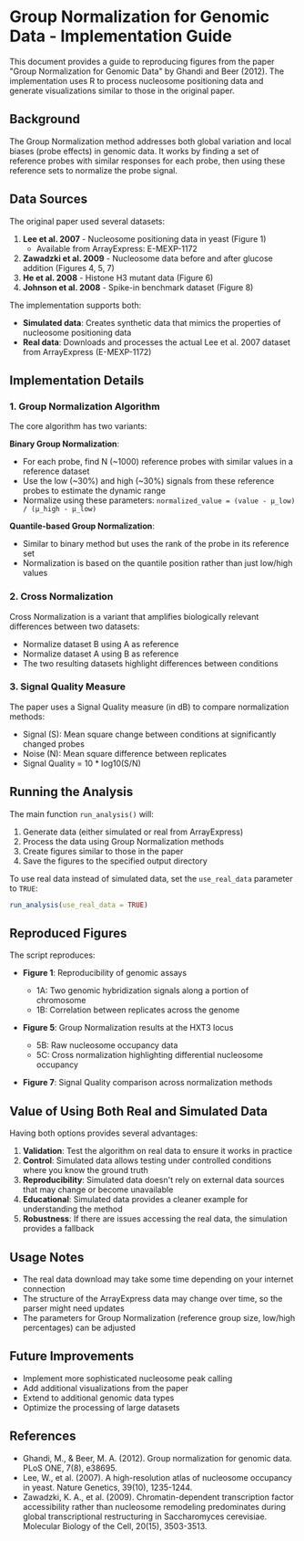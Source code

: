 # Group Normalization for Genomic Data - Implementation Guide

This document provides a guide to reproducing figures from the paper "Group Normalization for Genomic Data" by Ghandi and Beer (2012). The implementation uses R to process nucleosome positioning data and generate visualizations similar to those in the original paper.

## Background

The Group Normalization method addresses both global variation and local biases (probe effects) in genomic data. It works by finding a set of reference probes with similar responses for each probe, then using these reference sets to normalize the probe signal.

## Data Sources

The original paper used several datasets:

1. **Lee et al. 2007** - Nucleosome positioning data in yeast (Figure 1)
   - Available from ArrayExpress: E-MEXP-1172
2. **Zawadzki et al. 2009** - Nucleosome data before and after glucose addition (Figures 4, 5, 7)
3. **He et al. 2008** - Histone H3 mutant data (Figure 6)
4. **Johnson et al. 2008** - Spike-in benchmark dataset (Figure 8)

The implementation supports both:
- **Simulated data**: Creates synthetic data that mimics the properties of nucleosome positioning data
- **Real data**: Downloads and processes the actual Lee et al. 2007 dataset from ArrayExpress (E-MEXP-1172)

## Implementation Details

### 1. Group Normalization Algorithm

The core algorithm has two variants:

**Binary Group Normalization**:
- For each probe, find N (~1000) reference probes with similar values in a reference dataset
- Use the low (~30%) and high (~30%) signals from these reference probes to estimate the dynamic range
- Normalize using these parameters: `normalized_value = (value - μ_low) / (μ_high - μ_low)`

**Quantile-based Group Normalization**:
- Similar to binary method but uses the rank of the probe in its reference set
- Normalization is based on the quantile position rather than just low/high values

### 2. Cross Normalization

Cross Normalization is a variant that amplifies biologically relevant differences between two datasets:
- Normalize dataset B using A as reference
- Normalize dataset A using B as reference
- The two resulting datasets highlight differences between conditions

### 3. Signal Quality Measure

The paper uses a Signal Quality measure (in dB) to compare normalization methods:
- Signal (S): Mean square change between conditions at significantly changed probes
- Noise (N): Mean square difference between replicates
- Signal Quality = 10 * log10(S/N)

## Running the Analysis

The main function `run_analysis()` will:
1. Generate data (either simulated or real from ArrayExpress)
2. Process the data using Group Normalization methods
3. Create figures similar to those in the paper
4. Save the figures to the specified output directory

To use real data instead of simulated data, set the `use_real_data` parameter to `TRUE`:
```r
run_analysis(use_real_data = TRUE)
```

## Reproduced Figures

The script reproduces:

- **Figure 1**: Reproducibility of genomic assays
  - 1A: Two genomic hybridization signals along a portion of chromosome
  - 1B: Correlation between replicates across the genome

- **Figure 5**: Group Normalization results at the HXT3 locus
  - 5B: Raw nucleosome occupancy data
  - 5C: Cross normalization highlighting differential nucleosome occupancy

- **Figure 7**: Signal Quality comparison across normalization methods

## Value of Using Both Real and Simulated Data

Having both options provides several advantages:

1. **Validation**: Test the algorithm on real data to ensure it works in practice
2. **Control**: Simulated data allows testing under controlled conditions where you know the ground truth
3. **Reproducibility**: Simulated data doesn't rely on external data sources that may change or become unavailable
4. **Educational**: Simulated data provides a cleaner example for understanding the method
5. **Robustness**: If there are issues accessing the real data, the simulation provides a fallback

## Usage Notes

- The real data download may take some time depending on your internet connection
- The structure of the ArrayExpress data may change over time, so the parser might need updates
- The parameters for Group Normalization (reference group size, low/high percentages) can be adjusted

## Future Improvements

- Implement more sophisticated nucleosome peak calling
- Add additional visualizations from the paper
- Extend to additional genomic data types
- Optimize the processing of large datasets

## References

- Ghandi, M., & Beer, M. A. (2012). Group normalization for genomic data. PLoS ONE, 7(8), e38695.
- Lee, W., et al. (2007). A high-resolution atlas of nucleosome occupancy in yeast. Nature Genetics, 39(10), 1235-1244.
- Zawadzki, K. A., et al. (2009). Chromatin-dependent transcription factor accessibility rather than nucleosome remodeling predominates during global transcriptional restructuring in Saccharomyces cerevisiae. Molecular Biology of the Cell, 20(15), 3503-3513.

